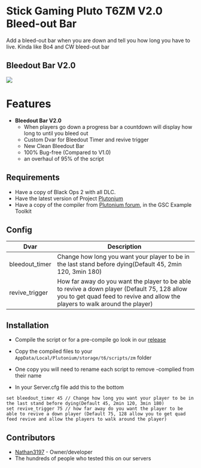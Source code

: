 # Stick Gaming Pluto T6ZM V2.0 Bleed-out Bar
Add a bleed-out bar when you are down and tell you how long you have to live.
Kinda like Bo4 and CW bleed-out bar

## Bleedout Bar V2.0
![](https://media.discordapp.net/attachments/758863563623890965/952946850976137316/unknown.png?width=1249&height=702)

# Features
-	**Bleedout Bar V2.0**
	- When players go down a progress bar a countdown will display how long to until you bleed out  
    - Custom Dvar for Bleedout Timer and revive trigger
    - New Clean Bleedout Bar
    - 100% Bug-free (Compared to V1.0)
    - an overhaul of 95% of the script

## Requirements
- Have a copy of Black Ops 2 with all DLC.
- Have the latest version of Project [Plutonium](https://plutonium.pw/)
- Have a copy of the compiler from [Plutonium forum](https://plutonium.pw/docs/modding/loading-mods/#t6), in the GSC Example Toolkit

## Config
| Dvar | Description |
| ------ | ------ |
| bleedout_timer | Change how long you want your player to be in the last stand before dying(Default 45, 2min 120, 3min 180) |
| revive_trigger | How far away do you want the player to be able to revive a down player (Default 75, 128 allow you to get quad feed to revive and allow the players to walk around the player) |


## Installation
- Compile the script or for a pre-compile go look in our [release](https://github.com/Stick-Gaming/pluto-t6zm-bleedout-bar/releases) 

- Copy the compiled files to your `AppData/Local/Plutonium/storage/t6/scripts/zm` folder

- One copy you will need to rename each script to remove -complied from their name

- In your Server.cfg file add this to the bottom
```
set bleedout_timer 45 // Change how long you want your player to be in the last stand before dying(Default 45, 2min 120, 3min 180)
set revive_trigger 75 // how far away do you want the player to be able to revive a down player (Default 75, 128 allow you to get quad feed revive and allow the players to walk around the player)
```


## Contributors
-	[Nathan3197](https://twitter.com/nathan3197) - Owner/developer
-   The hundreds of people who tested this on our servers
